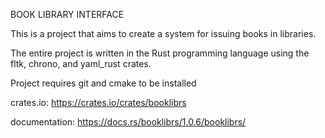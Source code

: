 BOOK LIBRARY INTERFACE

This is a project that aims to create a system for issuing books in libraries.

The entire project is written in the Rust programming language using the fltk, chrono, and yaml_rust crates.

Project requires git and cmake to be installed

crates.io: https://crates.io/crates/booklibrs

documentation: https://docs.rs/booklibrs/1.0.6/booklibrs/